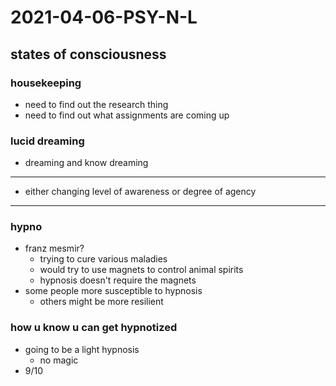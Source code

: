# 2021-04-06-PSY-N-L
## states of consciousness
### housekeeping
- need to find out the research thing
- need to find out what assignments are coming up

### lucid dreaming
- dreaming and know dreaming

---

- either changing level of awareness or degree of agency

---

### hypno
- franz mesmir?
  - trying to cure various maladies
  - would try to use magnets to control animal spirits
  - hypnosis doesn't require the magnets
- some people more susceptible to hypnosis
  - others might be more resilient

### how u know u can get hypnotized
- going to be a light hypnosis
  - no magic
- 9/10

